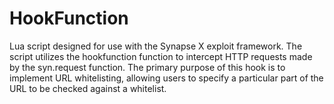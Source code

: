 # HookFunction
Lua script designed for use with the Synapse X exploit framework. The script utilizes the hookfunction function to intercept HTTP requests made by the syn.request function. The primary purpose of this hook is to implement URL whitelisting, allowing users to specify a particular part of the URL to be checked against a whitelist.
